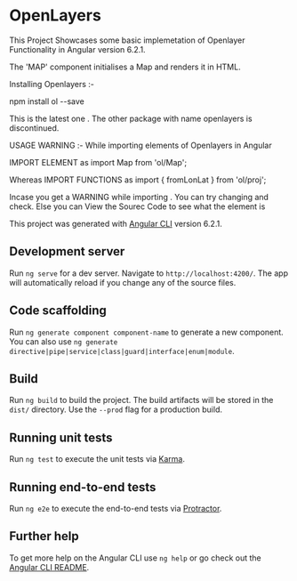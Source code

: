 # OpenLayers
This Project Showcases some basic implemetation of Openlayer Functionality in 
Angular version 6.2.1.

The 'MAP' component initialises a Map and renders it in HTML.

Installing Openlayers :-

npm install ol --save 

This is the latest one . The other package with name openlayers is discontinued.

USAGE WARNING :-
While importing elements of Openlayers in Angular

IMPORT ELEMENT as
import Map from 'ol/Map';

Whereas IMPORT FUNCTIONS as
import { fromLonLat } from 'ol/proj';

Incase you get a WARNING while importing . You can try changing and check.
Else you can View the Sourec Code to see what the element is


This project was generated with [Angular CLI](https://github.com/angular/angular-cli) version 6.2.1.

## Development server

Run `ng serve` for a dev server. Navigate to `http://localhost:4200/`. The app will automatically reload if you change any of the source files.

## Code scaffolding

Run `ng generate component component-name` to generate a new component. You can also use `ng generate directive|pipe|service|class|guard|interface|enum|module`.

## Build

Run `ng build` to build the project. The build artifacts will be stored in the `dist/` directory. Use the `--prod` flag for a production build.

## Running unit tests

Run `ng test` to execute the unit tests via [Karma](https://karma-runner.github.io).

## Running end-to-end tests

Run `ng e2e` to execute the end-to-end tests via [Protractor](http://www.protractortest.org/).

## Further help

To get more help on the Angular CLI use `ng help` or go check out the [Angular CLI README](https://github.com/angular/angular-cli/blob/master/README.md).
